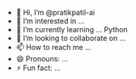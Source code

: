 - 👋 Hi, I’m @pratikpatil-ai
- 👀 I’m interested in ...
- 🌱 I’m currently learning ... Python
- 💞️ I’m looking to collaborate on ...
- 📫 How to reach me ...
- 😄 Pronouns: ...
- ⚡ Fun fact: ...

<!---
pratikpatil-ai/pratikpatil-ai is a ✨ special ✨ repository because its `README.md` (this file) appears on your GitHub profile.
You can click the Preview link to take a look at your changes.
--->
